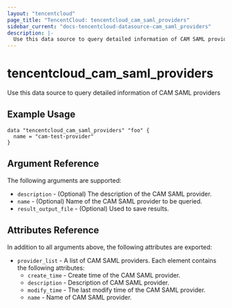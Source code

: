 ```yaml
---
layout: "tencentcloud"
page_title: "TencentCloud: tencentcloud_cam_saml_providers"
sidebar_current: "docs-tencentcloud-datasource-cam_saml_providers"
description: |-
  Use this data source to query detailed information of CAM SAML providers
---
```


# tencentcloud_cam_saml_providers

Use this data source to query detailed information of CAM SAML providers

## Example Usage

```hcl
data "tencentcloud_cam_saml_providers" "foo" {
  name = "cam-test-provider"
}
```

## Argument Reference

The following arguments are supported:

* `description` - (Optional) The description of the CAM SAML provider.
* `name` - (Optional) Name of the CAM SAML provider to be queried.
* `result_output_file` - (Optional) Used to save results.

## Attributes Reference

In addition to all arguments above, the following attributes are exported:

* `provider_list` - A list of CAM SAML providers. Each element contains the following attributes:
  * `create_time` - Create time of the CAM SAML provider.
  * `description` - Description of CAM SAML provider.
  * `modify_time` - The last modify time of the CAM SAML provider.
  * `name` - Name of CAM SAML provider.



